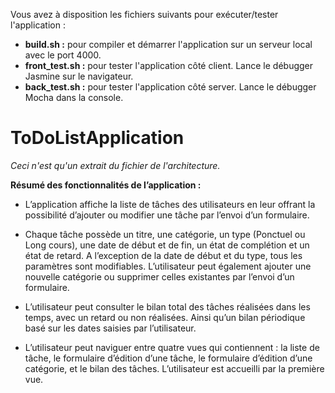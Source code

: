 Vous avez à disposition les fichiers suivants pour exécuter/tester l'application :

- **build.sh :** pour compiler et démarrer l'application sur un serveur local avec le port 4000.
- **front_test.sh :** pour tester l'application côté client. Lance le débugger Jasmine sur le navigateur.
- **back_test.sh :** pour tester l'application côté server. Lance le débugger Mocha dans la console.

# ToDoListApplication

*Ceci n'est qu'un extrait du fichier de l'architecture.*

**Résumé des fonctionnalités de l’application :**

- L’application affiche la liste de tâches des utilisateurs en leur offrant la possibilité d’ajouter ou modifier une tâche par l’envoi d’un formulaire.

- Chaque tâche possède un titre, une catégorie, un type (Ponctuel ou Long cours), une date de début et de fin, un état de complétion et un état de retard. A l’exception de la date de début et du type, tous les paramètres sont modifiables. 
L’utilisateur peut également ajouter une nouvelle catégorie ou supprimer celles existantes par l’envoi d’un formulaire.

- L’utilisateur peut consulter le bilan total des tâches réalisées dans les temps, avec un retard ou non réalisées. Ainsi qu’un bilan périodique basé sur les dates saisies par l’utilisateur. 

- L’utilisateur peut naviguer entre quatre vues qui contiennent : la liste de tâche, le formulaire d’édition d’une tâche, le formulaire d’édition d’une catégorie, et le bilan des tâches. L’utilisateur est accueilli par la première vue.  
